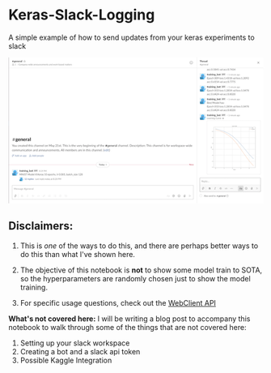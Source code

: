 # Keras-Slack-Logging
A simple example of how to send updates from your keras experiments to slack 

![](assets/slack.png)

## **Disclaimers:**
1. This is _one_ of the ways to do this, and there are perhaps better ways to do this than what I've shown here.

2. The objective of this notebook is **not** to show some model train to SOTA, so the hyperparameters are randomly chosen just to show the model training.

3. For specific usage questions, check out the [WebClient API](https://slack.dev/node-slack-sdk/web-api)

**What's not covered here:**
I will be writing a blog post to accompany this notebook to walk through some of the things that are not covered here:

1. Setting up your slack workspace
2. Creating a bot and a slack api token
3. Possible Kaggle Integration


